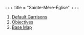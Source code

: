 +++
title = "Sainte-Mère-Église"
+++
<nav class="nav nav--grid">
    <ol>
        <li><a href="sainte-mere-eglise-default-garrisons.png" target="_blank">Default Garrisons</a></li>
        <li><a href="sainte-mere-eglise-objectives.png" target="_blank">Objectives</a></li>
        <li><a href="sainte-mare-eglise.jpg" target="_blank">Base Map</a></li>
    </ol>
</nav>
